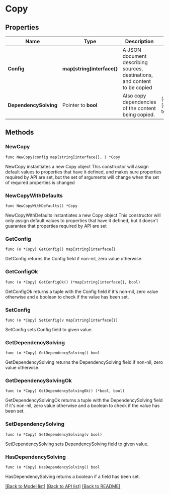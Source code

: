 # Copy

## Properties

Name | Type | Description | Notes
------------ | ------------- | ------------- | -------------
**Config** | **map[string]interface{}** | A JSON document describing sources, destinations, and content to be copied | 
**DependencySolving** | Pointer to **bool** | Also copy dependencies of the content being copied. | [optional] [default to true]

## Methods

### NewCopy

`func NewCopy(config map[string]interface{}, ) *Copy`

NewCopy instantiates a new Copy object
This constructor will assign default values to properties that have it defined,
and makes sure properties required by API are set, but the set of arguments
will change when the set of required properties is changed

### NewCopyWithDefaults

`func NewCopyWithDefaults() *Copy`

NewCopyWithDefaults instantiates a new Copy object
This constructor will only assign default values to properties that have it defined,
but it doesn't guarantee that properties required by API are set

### GetConfig

`func (o *Copy) GetConfig() map[string]interface{}`

GetConfig returns the Config field if non-nil, zero value otherwise.

### GetConfigOk

`func (o *Copy) GetConfigOk() (*map[string]interface{}, bool)`

GetConfigOk returns a tuple with the Config field if it's non-nil, zero value otherwise
and a boolean to check if the value has been set.

### SetConfig

`func (o *Copy) SetConfig(v map[string]interface{})`

SetConfig sets Config field to given value.


### GetDependencySolving

`func (o *Copy) GetDependencySolving() bool`

GetDependencySolving returns the DependencySolving field if non-nil, zero value otherwise.

### GetDependencySolvingOk

`func (o *Copy) GetDependencySolvingOk() (*bool, bool)`

GetDependencySolvingOk returns a tuple with the DependencySolving field if it's non-nil, zero value otherwise
and a boolean to check if the value has been set.

### SetDependencySolving

`func (o *Copy) SetDependencySolving(v bool)`

SetDependencySolving sets DependencySolving field to given value.

### HasDependencySolving

`func (o *Copy) HasDependencySolving() bool`

HasDependencySolving returns a boolean if a field has been set.


[[Back to Model list]](../README.md#documentation-for-models) [[Back to API list]](../README.md#documentation-for-api-endpoints) [[Back to README]](../README.md)


